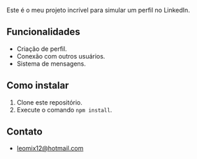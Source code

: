 

Este é o meu projeto incrível para simular um perfil no LinkedIn.

## Funcionalidades
- Criação de perfil.
- Conexão com outros usuários.
- Sistema de mensagens.

## Como instalar
1. Clone este repositório.
2. Execute o comando `npm install`.

## Contato
- leomix12@hotmail.com
